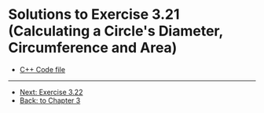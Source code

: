 # Solutions to Exercise 3.21 (Calculating a Circle's Diameter, Circumference and Area)

-   [C++ Code file](e03_21.cpp)

---

-   [Next: Exercise 3.22](03_22.md)
-   [Back: to Chapter 3](README.md)
